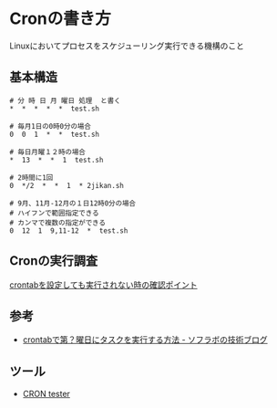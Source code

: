# Cronの書き方

Linuxにおいてプロセスをスケジューリング実行できる機構のこと

## 基本構造

    # 分 時 日 月 曜日 処理  と書く
    *  *  *  *  *  test.sh
    
    # 毎月1日の0時0分の場合
    0  0  1  *  *  test.sh
    
    # 毎日月曜１２時の場合
    *  13  *  *  1  test.sh
    
    # 2時間に1回
    0  */2  *  *  1  * 2jikan.sh  
    
    # 9月、11月-12月の１日12時0分の場合
    # ハイフンで範囲指定できる
    # カンマで複数の指定ができる
    0  12  1  9,11-12  *  test.sh

## Cronの実行調査

[crontabを設定しても実行されない時の確認ポイント](https://gist.github.com/koudaiii/49ac3f8b7c207f0da31f#file-gistfile1-md)

## 参考

- [crontabで第？曜日にタスクを実行する方法 - ソフラボの技術ブログ](http://shinsuke789.hatenablog.jp/entry/2015/08/07/123000)

## ツール
- [CRON tester](http://cron.schlitt.info/)